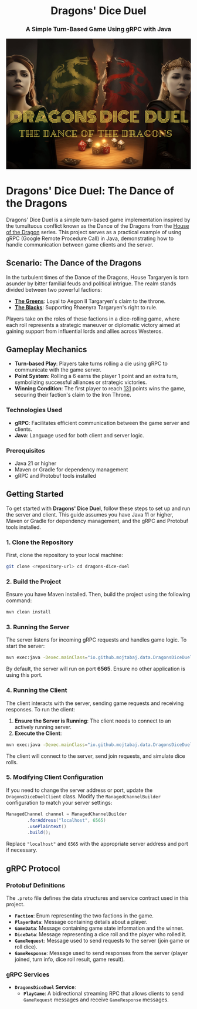 

<div align="center">
        <h1>Dragons' Dice Duel</h1>
        <h3>A Simple Turn-Based Game Using gRPC with Java</h3>

![House of the Dragon - Greens vs Blacks](dragons-dice-duel.jpg)
</div>

# Dragons' Dice Duel: The Dance of the Dragons

Dragons' Dice Duel is a simple turn-based game implementation inspired by the tumultuous conflict known as the Dance of the Dragons from the [House of the Dragon](https://www.hbo.com/house-of-the-dragon) series. This project serves as a practical example of using gRPC (Google Remote Procedure Call) in Java, demonstrating how to handle communication between game clients and the server.

## Scenario: The Dance of the Dragons

In the turbulent times of the Dance of the Dragons, House Targaryen is torn asunder by bitter familial feuds and political intrigue. The realm stands divided between two powerful factions:
- **[The Greens](https://awoiaf.westeros.org/index.php/Greens)**: Loyal to Aegon II Targaryen's claim to the throne.
- **[The Blacks](https://awoiaf.westeros.org/index.php/Blacks)**: Supporting Rhaenyra Targaryen's right to rule.

Players take on the roles of these factions in a dice-rolling game, where each roll represents a strategic maneuver or diplomatic victory aimed at gaining support from influential lords and allies across Westeros.

## Gameplay Mechanics

- **Turn-based Play**: Players take turns rolling a die using gRPC to communicate with the game server.
- **Point System**: Rolling a 6 earns the player 1 point and an extra turn, symbolizing successful alliances or strategic victories.
- **Winning Condition**: The first player to reach [131](https://awoiaf.westeros.org/index.php/131_AC) points wins the game, securing their faction's claim to the Iron Throne.

### Technologies Used

- **gRPC**: Facilitates efficient communication between the game server and clients.
- **Java**: Language used for both client and server logic.

### Prerequisites
- Java 21 or higher
- Maven or Gradle for dependency management
- gRPC and Protobuf tools installed


## Getting Started

To get started with **Dragons' Dice Duel**, follow these steps to set up and run the server and client. This guide assumes you have Java 11 or higher, Maven or Gradle for dependency management, and the gRPC and Protobuf tools installed.

### 1\. Clone the Repository
First, clone the repository to your local machine:
```bash
git clone <repository-url> cd dragons-dice-duel
```

### 2\. Build the Project
Ensure you have Maven installed. Then, build the project using the following command:
```bash
mvn clean install
```

### 3\. Running the Server
The server listens for incoming gRPC requests and handles game logic. To start the server:
```bash
mvn exec:java -Dexec.mainClass="io.github.mojtabaj.data.DragonsDiceDuelServer"
```
By default, the server will run on port **6565**. Ensure no other application is using this port.

### 4\. Running the Client

The client interacts with the server, sending game requests and receiving responses. To run the client:

1.  **Ensure the Server is Running**: The client needs to connect to an actively running server.
2.  **Execute the Client**:
```bash
mvn exec:java -Dexec.mainClass="io.github.mojtabaj.data.DragonsDiceDuelClient"
```
The client will connect to the server, send join requests, and simulate dice rolls.


### 5\. Modifying Client Configuration

If you need to change the server address or port, update the `DragonsDiceDuelClient` class. Modify the `ManagedChannelBuilder` configuration to match your server settings:
```java
ManagedChannel channel = ManagedChannelBuilder
        .forAddress("localhost", 6565)
        .usePlaintext()
        .build();
```
Replace `"localhost"` and `6565` with the appropriate server address and port if necessary.


## gRPC Protocol
### Protobuf Definitions

The `.proto` file defines the data structures and service contract used in this project.

*   **`Faction`**: Enum representing the two factions in the game.
*   **`PlayerData`**: Message containing details about a player.
*   **`GameData`**: Message containing game state information and the winner.
*   **`DiceData`**: Message representing a dice roll and the player who rolled it.
*   **`GameRequest`**: Message used to send requests to the server (join game or roll dice).
*   **`GameResponse`**: Message used to send responses from the server (player joined, turn info, dice roll result, game result).

### gRPC Services

*   **`DragonsDiceDuel` Service**:
    *   **`PlayGame`**: A bidirectional streaming RPC that allows clients to send `GameRequest` messages and receive `GameResponse` messages.

